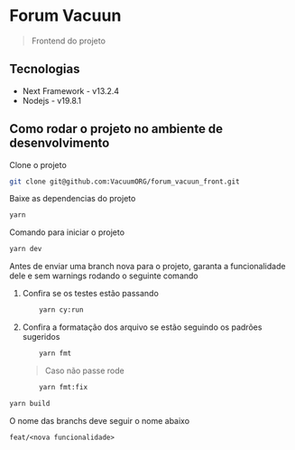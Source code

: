 # Forum Vacuun

> Frontend do projeto

## Tecnologias

- Next Framework - v13.2.4
- Nodejs - v19.8.1

## Como rodar o projeto no ambiente de desenvolvimento

Clone o projeto

```bash
git clone git@github.com:VacuumORG/forum_vacuun_front.git
```

Baixe as dependencias do projeto

```bash
yarn
```

Comando para iniciar o projeto

```bash
yarn dev
```

Antes de enviar uma branch nova para o projeto, garanta a funcionalidade dele e sem warnings rodando o seguinte comando

1. Confira se os testes estão passando

    ```bash
        yarn cy:run
    ```

2. Confira a formatação dos arquivo se estão seguindo os padrões sugeridos

    ```bash
        yarn fmt
    ```

    > Caso não passe rode

    ```bash
        yarn fmt:fix
    ```

```bash
yarn build
```

O nome das branchs deve seguir o nome abaixo

`feat/<nova funcionalidade>`

